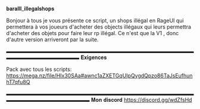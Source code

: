 𝐛𝐚𝐫𝐚𝐥𝐥𝐥_𝐢𝐥𝐥𝐞𝐠𝐚𝐥𝐬𝐡𝐨𝐩𝐬

Bonjour à tous je vous présente ce script, un shops illégal en RageUI qui permettera à vos joueurs d'acheter des objects illégaux qui leurs permettra d'acheter des objets pour faire leur rp illégal. Ce n'est que la V1 , donc d'autre version arriveront par  la suite.

▬▬▬▬▬▬▬▬▬▬▬▬▬▬▬▬▬▬▬▬▬▬▬▬▬▬▬▬▬▬▬▬▬▬▬▬▬▬▬▬▬▬▬▬▬▬▬▬▬▬
𝐄𝐱𝐢𝐠𝐞𝐧𝐜𝐞𝐬 

Pack  avec tous les scripts:  https://mega.nz/file/HIx30SAa#awnc1aZXETGqUIpQygdQpzo86TaJsEufhunhT7qfu8Q

▬▬▬▬▬▬▬▬▬▬▬▬▬▬▬▬▬▬▬▬▬▬▬▬▬▬▬▬▬▬▬▬▬▬▬▬▬▬▬▬▬▬▬▬▬▬▬▬▬▬▬▬
𝐌𝐨𝐧 𝐝𝐢𝐬𝐜𝐨𝐫𝐝
https://discord.gg/wdZfsHd
